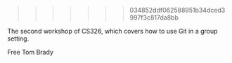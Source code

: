 
>>>>>>> 034852ddf062588951b34dced3997f3c817da8bb

The second workshop of CS326, which covers how to use Git in a group setting.

Free Tom Brady